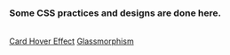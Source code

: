 <h3>
   Some CSS practices and designs are done here.
</h3>
<br>
   <a href="Card Hover Effect/index.html">Card Hover Effect</a>
   <a href="https://su1nta.github.io/CSS_Playground/Glassmorphism/">Glassmorphism</a>
